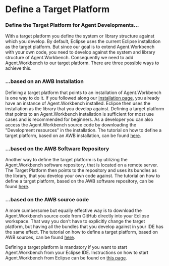 # Define a Target Platform

### Define the Target Platform for Agent Developments...

With a target platform you define the system or library structure against which you develop. By default, Eclipse uses the current Eclipse installation as the target platform. But since our goal is to extend Agent.Workbench with your own code, you need to develop against the system and library structure of Agent.Workbench. Consequently we need to add Agent.Workbench to our target platform. There are three possible ways to achieve this.

### ...based on an AWB Installation

Defining a target platform that points to an installation of Agent.Workbench is one way to do it. If you followed along our [Installation page](../installations.md), you already have an instance of Agent.Workbench installed. Eclipse then uses the installation as the library that you develop against. Defining a target platform that points to an Agent.Workbench installation is sufficient for most use cases and is recommended for beginners. As a developer you can also access the Agent.Workbench source code by downloading the "Development resources" in the installation. The tutorial on how to define a target platform, based on an AWB installation, can be found [here](target-platform-based-on-awb-installation.md).

### ...based on the AWB Software Repository

Another way to define the target platform is by utilizing the Agent.Workbench software repository, that is located on a remote server. The Target Platform then points to the repository and uses its bundles as the library, that you develop your own code against. The tutorial on how to define a target platform, based on the AWB software repository, can be found [here](getting-started-as-an-awb-developer.md).

### ...based on the AWB source code

A more cumbersome but equally effective way is to download the Agent.Workbench source code from GitHub directly into your Eclipse workspace. That way you don't have to explicitly change the target platform, but having all the bundles that you develop against in your IDE has the same effect. The tutorial on how to define a target platform, based on AWB sources, can be found [here](getting-started-as-an-awb-developer.md).

Defining a target platform is mandatory if you want to start Agent.Workbench from your Eclipse IDE. Instructions on how to start Agent.Workbench from Eclipse can be found on [this page](../starting-awb-from-eclipse.md).



